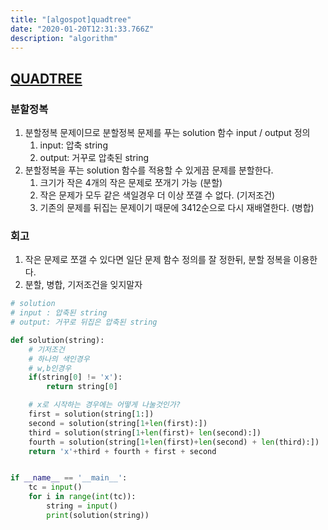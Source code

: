 ```yaml
---
title: "[algospot]quadtree"
date: "2020-01-20T12:31:33.766Z"
description: "algorithm"
---
```


## [QUADTREE](https://algospot.com/judge/problem/read/QUADTREE)

### 분할정복

1. 분할정복 문제이므로 분할정복 문제를 푸는 solution 함수 input / output 정의
   1. input: 압축 string
   2. output: 거꾸로 압축된 string
2. 분할정복을 푸는 solution 함수를 적용할 수 있게끔 문제를 분할한다.
   1. 크기가 작은 4개의 작은 문제로 쪼개기 가능 (분할)
   2. 작은 문제가 모두 같은 색일경우 더 이상 쪼갤 수 없다. (기저조건)
   3. 기존의 문제를 뒤집는 문제이기 때문에 3412순으로 다시 재배열한다. (병합)

### 회고

1. 작은 문제로 쪼갤 수 있다면 일단 문제 함수 정의를 잘 정한뒤, 분할 정복을 이용한다.
2. 분할, 병합, 기저조건을 잊지말자

```python
# solution
# input : 압축된 string
# output: 거꾸로 뒤집은 압축된 string

def solution(string):
    # 기저조건
    # 하나의 색인경우
    # w,b인경우
    if(string[0] != 'x'):
        return string[0]

    # x로 시작하는 경우에는 어떻게 나눌것인가?
    first = solution(string[1:])
    second = solution(string[1+len(first):])
    third = solution(string[1+len(first)+ len(second):])
    fourth = solution(string[1+len(first)+len(second) + len(third):])
    return 'x'+third + fourth + first + second


if __name__ == '__main__':
    tc = input()
    for i in range(int(tc)):
        string = input()
        print(solution(string))
```
